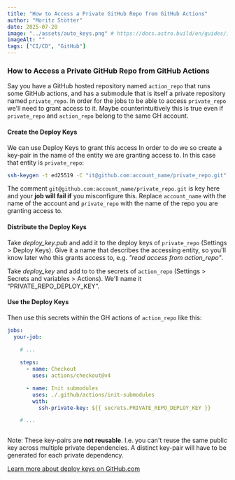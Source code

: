 ```yaml
---
title: "How to Access a Private GitHub Repo from GitHub Actions"
author: "Moritz Stötter"
date: 2025-07-20
image: "../assets/auto_keys.png" # https://docs.astro.build/en/guides/images/#images-in-content-collections
imageAlt: ""
tags: ["CI/CD", "GitHub"]
---
```



### How to Access a Private GitHub Repo from GitHub Actions

Say you have a GitHub hosted repository named `action_repo` that runs some GitHub actions, and has a submodule that is itself a private repository named `private_repo`. In order for the jobs to be able to access `private_repo` we'll need to grant access to it. Maybe counterintuitively this is true even if `private_repo` and `action_repo` belong to the same GH account. 

#### Create the Deploy Keys

We can use Deploy Keys to grant this access In order to do we so create a key-pair in the name of the entity we are granting access to. In this case that entity is `private_repo`:

```bash
ssh-keygen -t ed25519 -C "it@github.com:account_name/private_repo.git" -f deploy_key -N ""
```

The comment `git@github.com:account_name/private_repo.git` is key here and your **job will fail if** you misconfigure this. Replace `account_name` with the name of the account and `private_repo` with the name of the repo you are granting access to. 

#### Distribute the Deploy Keys

Take *deploy_key.pub* and add it to the deploy keys of `private_repo` (Settings > Deploy Keys). Give it a name that describes the accessing entity, so you'll know later who this grants access to, e.g. *"read access from action_repo"*.  

Take *deploy_key* and add to to the secrets of `action_repo` (Settings > Secrets and variables > Actions). We'll name it “PRIVATE_REPO_DEPLOY_KEY”. 

#### Use the Deploy Keys

Then use this secrets within the GH actions of `action_repo` like this:

```yaml
jobs:
  your-job:
    
    # ...

    steps:
      - name: Checkout
        uses: actions/checkout@v4

      - name: Init submodules
        uses: ./.github/actions/init-submodules
        with:
          ssh-private-key: ${{ secrets.PRIVATE_REPO_DEPLOY_KEY }}

    # ...
 
```

Note: These key-pairs are **not reusable**. I.e. you can't reuse the same public key across multiple private dependencies. A distinct key-pair will have to be generated for each private dependency.

[Learn more about deploy keys on GitHub.com](https://docs.github.com/en/authentication/connecting-to-github-with-ssh/managing-deploy-keys)